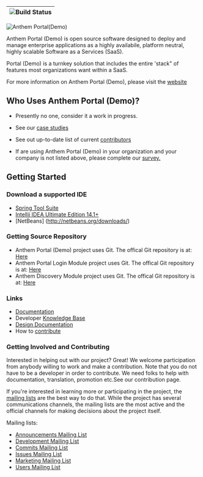 |![Build Status](http://crucible.previewmy.net:8085/plugins/servlet/wittified/build-status/AOP-MAKE)|
|:-:|

![Anthem Portal(Demo)](tools/logo/anthem_banner.png)

Anthem Portal (Demo) is open source software designed to deploy and manage enterprise applications as a highly availabile, platform neutral, highly scalable Software as a Services (SaaS).

Portal (Demo) is a turnkey solution that includes the entire 'stack" of features most organizations want within a SaaS.

For more information on Anthem Portal (Demo), please visit the [website](http://live-openanthem.pantheonsite.io)

## Who Uses Anthem Portal (Demo)?

* Presently no one, consider it a work in progress.

* See our [case studies](http://live-openanthem.pantheonsite.io/projects/)

* See out up-to-date list of current [contributors](https://github.com/openanthem/portal/wiki/Contributors)

* If are using Anthem Portal (Demo) in your organization and your company is not listed above, please complete our [survey.](https://github.com/openanthem/portal/wiki/Survey)

## Getting Started

### Download a supported IDE

* [Spring Tool Suite](https://spring.io/tools/sts/all)
* [Intellij IDEA Ultimate Edition 14.1+](https://www.jetbrains.com/idea/download/#section=linux)
* [NetBeans] (http://netbeans.org/downloads/)

### Getting Source Repository

* Anthem Portal (Demo) project uses Git.  The offical Git repository is at: [Here](https://github.com/openanthem/portal.git)
* Anthem Portal Login Module project uses Git.  The offical Git repository is at: [Here](https://github.com/openanthem/login.git)
* Anthem Discovery Module project uses Git.  The offical Git repository is at: [Here](https://github.com/openanthem/discovery.git)

### Links

* [Documentation](https://anthemopensource.atlassian.net/wiki/spaces/APD)
* Developer [Knowledge Base](https://anthemopensource.atlassian.net/wiki/spaces/APDDKB)
* [Design Documentation](https://anthemopensource.atlassian.net/wiki/spaces/APDDD)
* How to [contribute](CONTRIBUTING.md)

### Getting Involved and Contributing

Interested in helping out with our project? Great! We welcome participation from anybody willing to work and make a contribution. Note that you do not have to be a developer in order to contribute. We need folks to help with documentation, translation, promotion etc.See our contribution page.

If you're interested in learning more or participating in the project, the [mailing lists](https://anthemopensource.atlassian.net/wiki/display/OA/Mailing+Lists) are the best way to do that. While the project has several communications channels, the mailing lists are the most active and the official channels for making decisions about the project itself.

Mailing lists:

* [Announcements Mailing List](mailto:anthem-opensource-portal@webteks.com)
* [Development Mailing List](mailto:anthem-opensource-portal@webteks.com)
* [Commits Mailing List](mailto:anthem-opensource-portal@webteks.com)
* [Issues Mailing List](mailto:anthem-opensource-portal@webteks.com)
* [Marketing Mailing List](mailto:anthem-opensource-portal@webteks.com)
* [Users Mailing List](mailto:anthem-opensource-portal@webteks.com)


 
